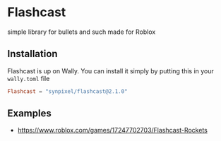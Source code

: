 # Flashcast

simple library for bullets and such made for Roblox

## Installation

Flashcast is up on Wally. You can install it simply by putting this in your `wally.toml` file

```toml
Flashcast = "synpixel/flashcast@2.1.0"
```

## Examples

- https://www.roblox.com/games/17247702703/Flashcast-Rockets
